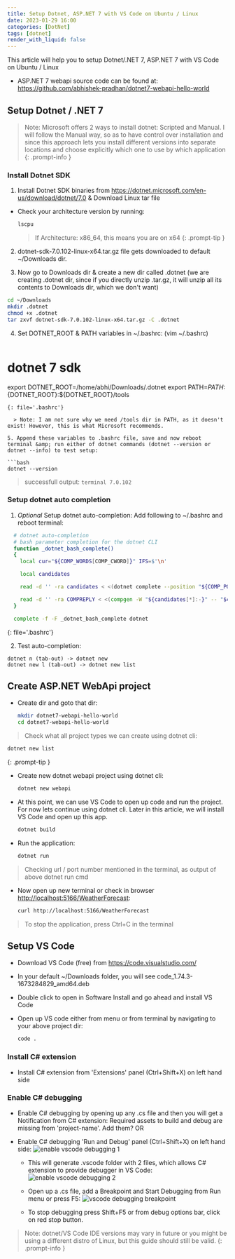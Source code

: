 ```yaml
---
title: Setup Dotnet, ASP.NET 7 with VS Code on Ubuntu / Linux
date: 2023-01-29 16:00
categories: [DotNet]
tags: [dotnet]
render_with_liquid: false
---
```


This article will help you to setup Dotnet/.NET 7, ASP.NET 7 with VS Code on Ubuntu / Linux
- ASP.NET 7 webapi source code can be found at: <https://github.com/abhishek-pradhan/dotnet7-webapi-hello-world> 

## Setup Dotnet / .NET 7

> Note: Microsoft offers 2 ways to install dotnet: Scripted and Manual. I will follow the Manual way, so as to have control over installation and since this approach lets you install different versions into separate locations and choose explicitly which one to use by which application
{: .prompt-info }

### Install Dotnet SDK

1. Install Dotnet SDK binaries from <https://dotnet.microsoft.com/en-us/download/dotnet/7.0> &amp; Download Linux tar file

  - Check your architecture version by running:

    ```bash
    lscpu
    ```

    > If Architecture: x86_64, this means you are on x64
    {: .prompt-tip }

2. dotnet-sdk-7.0.102-linux-x64.tar.gz file gets downloaded to default ~/Downloads dir.

3. Now go to Downloads dir &amp; create a new dir called .dotnet (we are creating .dotnet dir, since if you directly unzip .tar.gz, it will unzip all its contents to Downloads dir, which we don't want) 

  ```bash
  cd ~/Downloads
  mkdir .dotnet
  chmod +x .dotnet
  tar zxvf dotnet-sdk-7.0.102-linux-x64.tar.gz -C .dotnet
  ```

4. Set DOTNET_ROOT &amp; PATH variables in ~/.bashrc: (vim ~/.bashrc) 

   ```bash
  # dotnet 7 sdk
  export DOTNET_ROOT=/home/abhi/Downloads/.dotnet
  export PATH=${PATH}:${DOTNET_ROOT}:${DOTNET_ROOT}/tools
  ```
  {: file='.bashrc'}

    > Note: I am not sure why we need /tools dir in PATH, as it doesn't exist! However, this is what Microsoft recommends.

5. Append these variables to .bashrc file, save and now reboot terminal &amp; run either of dotnet commands (dotnet --version or dotnet --info) to test setup:

  ```bash
  dotnet --version
  ```
  > successfull output: 
    ```terminal
    7.0.102
    ```

### Setup dotnet auto completion

1. *Optional* Setup dotnet auto-completion: Add following to ~/.bashrc and reboot terminal:

  ```bash
    # dotnet auto-completion 
    # bash parameter completion for the dotnet CLI 
    function _dotnet_bash_complete() 
    { 
      local cur="${COMP_WORDS[COMP_CWORD]}" IFS=$'\n' 

      local candidates

      read -d '' -ra candidates < <(dotnet complete --position "${COMP_POINT}" "${COMP_LINE}" 2>/dev/null)

      read -d '' -ra COMPREPLY < <(compgen -W "${candidates[*]:-}" -- "$cur")
    }

    complete -f -F _dotnet_bash_complete dotnet
  ```
  {: file='.bashrc'}

2. Test auto-completion:

  ```terminal
  dotnet n (tab-out) -> dotnet new
  dotnet new l (tab-out) -> dotnet new list
  ```

## Create ASP.NET WebApi project

- Create dir and goto that dir:

  ```bash
  mkdir dotnet7-webapi-hello-world
  cd dotnet7-webapi-hello-world
  ```

> Check what all project types we can create using dotnet cli:

  ```bash
  dotnet new list
  ```
  {: .prompt-tip }

- Create new dotnet webapi project using dotnet cli:

  ```bash
  dotnet new webapi
  ```

- At this point, we can use VS Code to open up code and run the project. For now lets continue using dotnet cli. Later in this article, we will install VS Code and open up this app.

  ```bash
  dotnet build
  ```

- Run the application:

  ```bash
  dotnet run
  ```

> Checking url / port number mentioned in the terminal, as output of above dotnet run cmd

- Now open up new terminal or check in browser <http://localhost:5166/WeatherForecast>:

  ```bash
  curl http://localhost:5166/WeatherForecast
  ```

> To stop the application, press Ctrl+C in the terminal


## Setup VS Code

- Download VS Code (free) from <https://code.visualstudio.com/>

- In your default ~/Downloads folder, you will see code_1.74.3-1673284829_amd64.deb

- Double click to open in Software Install and go ahead and install VS Code

- Open up VS code either from menu or from terminal by navigating to your above project dir:

  ```bash
  code . 
  ```

### Install C# extension

- Install C# extension from 'Extensions' panel (Ctrl+Shift+X) on left hand side

### Enable C# debugging

- Enable C# debugging by opening up any .cs file and then you will get a Notification from C# extension: Required assets to build and debug are missing from 'project-name'. Add them? OR

- Enable C# debugging 'Run and Debug' panel (Ctrl+Shift+X) on left hand side:
  ![enable vscode debugging 1](/assets/img/posts/2023-01-29-setup-dotnet-with-vscode/enable-vscode-debugging-1.png)

  - This will generate .vscode folder with 2 files, which allows C# extension to provide debugger in VS Code:
   ![enable vscode debugging 2](/assets/img/posts/2023-01-29-setup-dotnet-with-vscode/enable-vscode-debugging-2.png)

  - Open up a .cs file, add a Breakpoint and Start Debugging from Run menu or press F5:
   ![vscode debugging breakpoint](/assets/img/posts/2023-01-29-setup-dotnet-with-vscode/vscode-debugging-breakpoint.png)

   - To stop debugging press Shift+F5 or from debug options bar, click on red stop button.

> Note: dotnet/VS Code IDE versions may vary in future or you might be using a different distro of Linux, but this guide should still be valid.
{: .prompt-info }